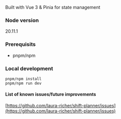 Built with Vue 3 & Pinia for state management

### Node version
20.11.1

### Prerequisits
- pnpm/npm

### Local development
```
pnpm/npm install
pnpm/npm run dev
```

#### List of known issues/future improvements
[https://github.com/laura-richer/shift-planner/issues](https://github.com/laura-richer/shift-planner/issues)
